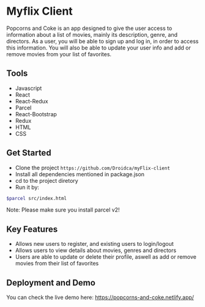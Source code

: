 
# Myflix Client

Popcorns and Coke is an app designed to give the user access to information about a list of movies, mainly its description, genre, and directors.
As a user, you will be able to sign up and log in, in order to access this information. You will also be able to update your user info and add or remove movies from your list of favorites.


## Tools

- Javascript
- React
- React-Redux
- Parcel
- React-Bootstrap
- Redux
- HTML
- CSS
## Get Started

- Clone the project ```https://github.com/Droidca/myFlix-client```
- Install all dependencies mentioned in package.json
- cd to the project diretory
- Run it by: 
```bash 
$parcel src/index.html
```

Note: Please make sure you install parcel v2!
## Key Features

- Allows new users to register, and existing users to login/logout
- Allows users to view details about movies, genres and directors
- Users are able to update or delete their profile, aswell as add or remove movies from their list of favorites
## Deployment and Demo

You can check the live demo here: https://popcorns-and-coke.netlify.app/
